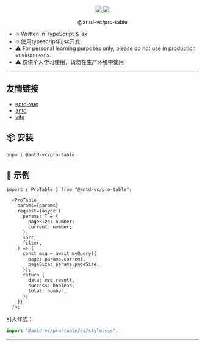 <p align="center">
  <a href="https://www.npmjs.org/package/@antd-vc/pro-table">
    <img src="https://img.shields.io/npm/v/@antd-vc/pro-table.svg">
  </a>
  <a href="https://npmcharts.com/compare/@antd-vc/pro-table?minimal=true">
    <img src="https://img.shields.io/npm/dm/@antd-vc/pro-table.svg">
  </a>
  <br>
</p>

<p align="center">@antd-vc/pro-table</p>

- 🔥 Written in TypeScript & jsx
- 🔥 使用typescript和jsx开发
- ⚠️ For personal learning purposes only, please do not use in production environments.
- ⚠️ 仅供个人学习使用，请勿在生产环境中使用

---

## 友情链接

- [antd-vue](https://github.com/VueComponent/ant-design-vue)
- [antd](https://github.com/ant-design/ant-design)
- [vite](https://github.com/vitejs/vite)

## 📦 安装

```bash
pnpm i @antd-vc/pro-table
```

## 🔨 示例

```tsx
import { ProTable } from "@antd-vc/pro-table";

  <ProTable
    params={params}
    request={async (
      params: T & {
        pageSize: number;
        current: number;
      },
      sort,
      filter,
    ) => {
      const msg = await myQuery({
        page: params.current,
        pageSize: params.pageSize,
      });
      return {
        data: msg.result,
        success: boolean,
        total: number,
      };
    }}
  />;
```

引入样式：

```jsx
import "@antd-vc/pro-table/es/style.css";
```

---
